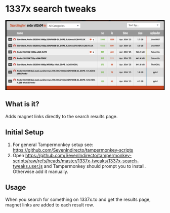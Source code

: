 # 1337x search tweaks

![Preview](https://raw.githubusercontent.com/SevenIndirecto/tampermonkey-scripts/refs/heads/master/1337x-tweaks/preview.png)

## What is it?
Adds magnet links directly to the search results page.

## Initial Setup

1. For general Tampermonkey setup see: https://github.com/SevenIndirecto/tampermonkey-scripts
2. Open https://github.com/SevenIndirecto/tampermonkey-scripts/raw/refs/heads/master/1337x-tweaks/1337x-search-tweaks.user.js and Tampermonkey should prompt you to install. Otherwise add it manually.

## Usage
When you search for something on 1337x.to and get the results page, magnet links are added to each result row.
